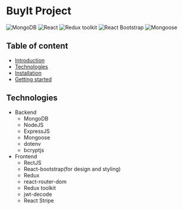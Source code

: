 # BuyIt Project

![MongoDB](https://img.shields.io/badge/MongoDB-v.7-green)
![React](https://img.shields.io/badge/React-v.18-blue)
![Redux toolkit](https://img.shields.io/badge/Redux-v.1.9-purple)
![React Bootstrap](https://img.shields.io/badge/Bootstrap-v.5.0-darkblue)
![Mongoose](https://img.shields.io/badge/Mongoose-v.7.5.3-brown)

## Table of content

- [Introduction](#introduction)
- [Technologies](#technologies)
- [Installation](#installation)
- [Getting started](#getting-started)

## Technologies
- Backend
    + MongoDB
    + NodeJS
    + ExpressJS
    + Mongoose
    + dotenv
    + bcryptjs
- Frontend
    + RectJS
    + React-bootstrap(for design and styling)
    + Redux
    + react-router-dom
    + Redux toolkit
    + jwt-decode
    + React Stripe
